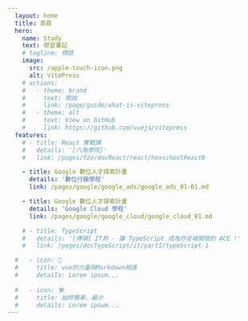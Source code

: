 ```yaml
---
  layout: home
  title: 首頁
  hero:
    name: Study
    text: 學習筆記
    # tagline: 標語
    image:
      src: /apple-touch-icon.png
      alt: VitePress
    # actions:
    #   - theme: brand
    #     text: 開始
    #     link: /page/guide/what-is-vitepress
    #   - theme: alt
    #     text: View on GitHub
    #     link: https://github.com/vuejs/vitepress
  features:
    # - title: React 實戰課
    #   details: '[六角學院]'
    #   link: /pages/f2e/docReact/react/hexschoolReact0

    - title: Google 數位人才探索計畫
      details: '數位行銷學程'
      link: /pages/google/google_ads/google_ads_01-01.md

    - title: Google 數位人才探索計畫
      details: 'Google Cloud 學程'
      link: /pages/google/google_cloud/google_cloud_01.md

    # - title: TypeScript
    #   details: '[博碩] IT邦 - 讓 TypeScript 成為你全端開發的 ACE !'
    #   link: /pages/docTypeScript/it/partI/typeScript-1

  #   - icon: 🖖
  #     title: vue的力量與Markdown相遇
  #     details: Lorem ipsum...
      
  #   - icon: 🛠️
  #     title: 始終簡單、最少
  #     details: Lorem ipsum...
---
```

<style>
:root {
  --vp-home-hero-name-color: transparent;
  --vp-home-hero-name-background: -webkit-linear-gradient(120deg, #bd34fe, #41d1ff);
}
</style>